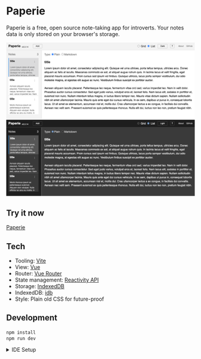 # Paperie

Paperie is a free, open source note-taking app for introverts.
Your notes data is only stored on your browser's storage.

![paperie-light](screenshots/light.png)
![paperie-dark](screenshots/dark.png)

## Try it now

[Paperie](https://paperie.vercel.app/)

## Tech

- Tooling: [Vite](https://vitejs.dev/)
- View: [Vue](https://vuejs.org/)
- Router: [Vue Router](https://router.vuejs.org/)
- State management: [Reactivity API](https://vuejs.org/guide/scaling-up/state-management.html#simple-state-management-with-reactivity-api)
- Storage: [IndexedDB](https://developer.mozilla.org/en-US/docs/Web/API/IndexedDB_API)
- IndexedDB: [idb](https://github.com/jakearchibald/idb)
- Style: Plain old CSS for future-proof

## Development

```
npm install
npm run dev
```

<details>
  <summary>IDE Setup</summary>

### Recommended IDE Setup

- [VS Code](https://code.visualstudio.com/) + [Volar](https://marketplace.visualstudio.com/items?itemName=Vue.volar)

### Type Support For `.vue` Imports in TS

Since TypeScript cannot handle type information for `.vue` imports, they are shimmed to be a generic Vue component type by default. In most cases this is fine if you don't really care about component prop types outside of templates. However, if you wish to get actual prop types in `.vue` imports (for example to get props validation when using manual `h(...)` calls), you can enable Volar's Take Over mode by following these steps:

1. Run `Extensions: Show Built-in Extensions` from VS Code's command palette, look for `TypeScript and JavaScript Language Features`, then right click and select `Disable (Workspace)`. By default, Take Over mode will enable itself if the default TypeScript extension is disabled.
2. Reload the VS Code window by running `Developer: Reload Window` from the command palette.

You can learn more about Take Over mode [here](https://github.com/johnsoncodehk/volar/discussions/471).

</details>
